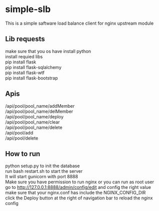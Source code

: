 # simple-slb
This is a simple saftware load balance client for nginx upstream module

## Lib requests
make sure that you os have install python<br>
install requied libs<br>
pip install flask<br>
pip install flask-sqlalchemy<br>
pip install flask-wtf<br>
pip install flask-bootstrap<br>

## Apis
/api/pool/pool_name/addMember<br>
/api/pool/pool_name/delMember<br>
/api/pool/pool_name/deploy<br>
/api/pool/pool_name/clear<br>
/api/pool/pool_name/delete<br>
/api/pool/add<br>
/api/pool/delete<br>

## How to run
python setup.py to init the database<br>
run bash restart.sh to start the server<br>
It will start gunicorn with port 8888<br>
Make sure you have permission to run nginx or you can run as root user<br>
go to http://127.0.0.1:8888/admin/config/edit and config the right value<br>
make sure that your nginx.conf has include the NGINX_CONFIG_DIR<br>
click the Deploy button at the right of navigation bar to reload the nginx config
